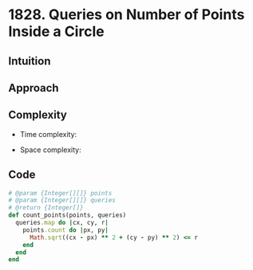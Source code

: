 # 1828. Queries on Number of Points Inside a Circle

## Intuition

## Approach
<!-- Describe your approach to solving the problem. -->

## Complexity

- Time complexity:
<!-- Add your time complexity here, e.g. $$O(n)$$ -->

- Space complexity:
<!-- Add your space complexity here, e.g. $$O(n)$$ -->

## Code

```ruby
# @param {Integer[][]} points
# @param {Integer[][]} queries
# @return {Integer[]}
def count_points(points, queries)
  queries.map do |cx, cy, r|
    points.count do |px, py|
      Math.sqrt((cx - px) ** 2 + (cy - py) ** 2) <= r
    end
  end
end
```
